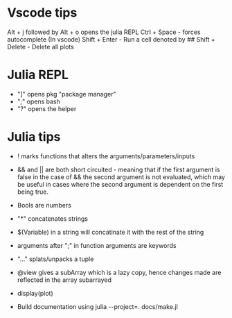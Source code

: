 # Vscode tips
Alt + j followed by Alt + o opens the julia REPL
Ctrl + Space - forces autocomplete (In vscode)
Shift + Enter - Run a cell denoted by ##
Shift + Delete - Delete all plots

# Julia REPL
* "]" opens pkg "package manager"
* ";" opens bash
* "?" opens the helper

# Julia tips
* ! marks functions that alters the arguments/parameters/inputs
* && and || are both short circuited - meaning that if the first argument is false in the case of && the second argument is not evaluated, which may be useful in cases where the second argument is dependent on the first being true.
* Bools are numbers
* "*" concatenates strings
* $(Variable) in a string will concatinate it with the rest of the string
* arguments after ";" in function arguments are keywords
* "..." splats/unpacks a tuple
* @view gives a subArray which is a lazy copy, hence changes made are reflected in the array subarrayed
* display(plot)


* Build documentation using julia --project=. docs/make.jl
